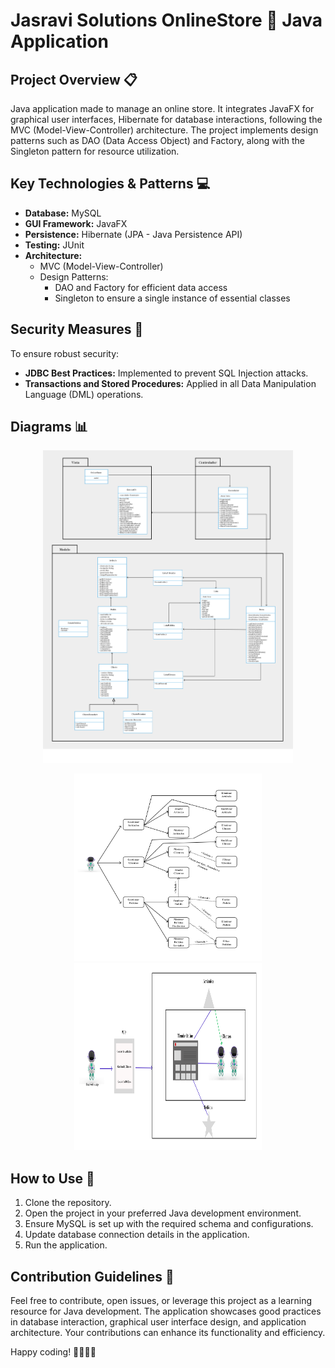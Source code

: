 # Jasravi Solutions OnlineStore 🛒 Java Application

## Project Overview 📋

Java application made to manage an online store. It integrates JavaFX for graphical user interfaces, Hibernate for database interactions, following the MVC (Model-View-Controller) architecture. The project implements design patterns such as DAO (Data Access Object) and Factory, along with the Singleton pattern for resource utilization.

## Key Technologies & Patterns 💻

- **Database:** MySQL
- **GUI Framework:** JavaFX
- **Persistence:** Hibernate (JPA - Java Persistence API)
- **Testing:** JUnit
- **Architecture:**
  - MVC (Model-View-Controller)
  - Design Patterns:
    - DAO and Factory for efficient data access
    - Singleton to ensure a single instance of essential classes

## Security Measures 🔐

To ensure robust security:

- **JDBC Best Practices:** Implemented to prevent SQL Injection attacks.
- **Transactions and Stored Procedures:** Applied in all Data Manipulation Language (DML) operations.

## Diagrams 📊

<div style="text-align: center;">
  <p>
    <a href="/img/class_diagram.png" target="_blank">
      <img src="/img/class_diagram.png" width="400" height="500" alt="Class Diagram"/>
    </a>
  </p>
  <p>
    <a href="/img/userCases.png" target="_blank">
      <img src="/img/userCases.png" width="300" height="300" alt="Class Diagram"/>
    </a>
    <a href="/img/userDiagram.png" target="_blank">
      <img src="/img/userDiagram.png" width="300" height="300" alt="Class Diagram"/>
    </a>
  </p>
</div>


## How to Use 🚀

1. Clone the repository.
2. Open the project in your preferred Java development environment.
3. Ensure MySQL is set up with the required schema and configurations.
4. Update database connection details in the application.
5. Run the application.

## Contribution Guidelines 🤝

Feel free to contribute, open issues, or leverage this project as a learning resource for Java development. The application showcases good practices in database interaction, graphical user interface design, and application architecture. Your contributions can enhance its functionality and efficiency.

Happy coding! 👩‍💻👨‍💻
